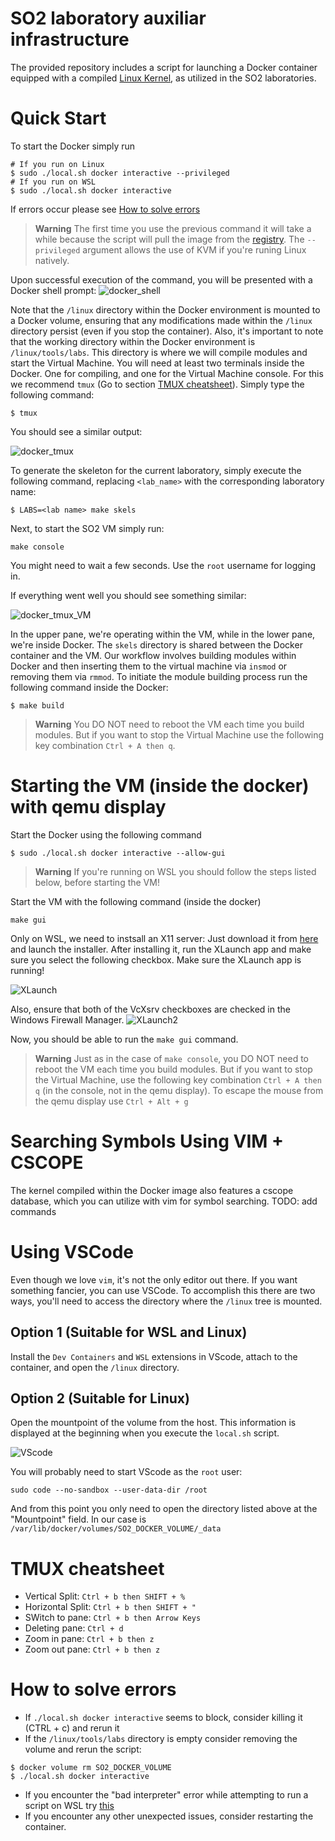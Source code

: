 # SO2 laboratory auxiliar infrastructure
The provided repository includes a script for launching a Docker container equipped with a compiled [Linux Kernel](https://github.com/linux-kernel-labs/linux), as utilized in the SO2 laboratories.

# Quick Start
To start the Docker simply run
```
# If you run on Linux
$ sudo ./local.sh docker interactive --privileged
# If you run on WSL
$ sudo ./local.sh docker interactive 
```

If errors occur please see  [How to solve errors](#how-to-solve-errors)

> **Warning**
> The first time you use the previous command it will take a while because the script will pull the image from the [registry](https://gitlab.cs.pub.ro/so2/so2-assignments/container_registry).
> The `--privileged` argument allows the use of KVM if you're runing Linux natively.

Upon successful execution of the command, you will be presented with a Docker shell prompt:
![docker_shell](./img/docker_shell.png)


Note that the `/linux` directory within the Docker environment is mounted to a Docker volume, ensuring that any modifications made within the `/linux` directory persist (even if you stop the container).
Also, it's important to note that the working directory within the Docker environment is `/linux/tools/labs`.
This directory is where we will compile modules and start the Virtual Machine.
You will need at least two terminals inside the Docker.
One for compiling, and one for the Virtual Machine console.
For this we recommend `tmux` (Go to section [TMUX cheatsheet](#tmux-cheatsheet)).
Simply type the following command:
```
$ tmux
```

You should see a similar output:

![docker_tmux](./img/docker_tmux.png)

To generate the skeleton for the current laboratory, simply execute the following command, replacing `<lab_name>` with the corresponding laboratory name:
```
$ LABS=<lab name> make skels
```

Next, to start the SO2 VM simply run:
```
make console
```
You might need to wait a few seconds.
Use the `root` username for logging in.

If everything went well you should see something similar:

![docker_tmux_VM](./img/docker_tmux_VM.png)

In the upper pane, we're operating within the VM, while in the lower pane, we're inside Docker.
The `skels` directory is shared between the Docker container and the VM.
Our workflow involves building modules within Docker and then inserting them to the virtual machine via `insmod` or removing them via `rmmod`.
To initiate the module building process run the following command inside the Docker:
```
$ make build
```

> **Warning**
> You DO NOT need to reboot the VM each time you build modules.
> But if you want to stop the Virtual Machine use the following key combination `Ctrl + A then q`.

# Starting the VM (inside the docker) with qemu display
Start the Docker using the following command
```
$ sudo ./local.sh docker interactive --allow-gui
```

> **Warning**
> If you're running on WSL you should follow the steps listed below, before starting the VM!

Start the VM with the following command (inside the docker)
```
make gui
```

Only on WSL, we need to instsall an X11 server:
Just download it from [here](https://sourceforge.net/projects/vcxsrv/) and launch the installer.
After installing it, run the XLaunch app and make sure you select the following checkbox.
Make sure the XLaunch app is running!

![XLaunch](./img/XLaunch.png)

Also, ensure that both of the VcXsrv checkboxes are checked in the Windows Firewall Manager.
![XLaunch2](./img/XLaunch2.png)

Now, you should be able to run the `make gui` command.

> **Warning**
> Just as in the case of `make console`, you DO NOT need to reboot the VM each time you build modules.
> But if you want to stop the Virtual Machine, use the following key combination `Ctrl + A then q` (in the console, not in the qemu display).
> To escape the mouse from the qemu display use `Ctrl + Alt + g`

# Searching Symbols Using VIM + CSCOPE
The kernel compiled within the Docker image also features a cscope database, which you can utilize with vim for symbol searching.
TODO: add commands

# Using VSCode
Even though we love `vim`, it's not the only editor out there.
If you want something fancier, you can use VSCode.
To accomplish this there are two ways, you'll need to access the directory where the `/linux` tree is mounted.

## Option 1 (Suitable for WSL and Linux)
Install the `Dev Containers` and `WSL` extensions in VScode, attach to the container, and open the `/linux` directory.

## Option 2 (Suitable for Linux)
Open the mountpoint of the volume from the host.
This information is displayed at the beginning when you execute the `local.sh` script.

![VScode](./img/VScode.png)

You will probably need to start VScode as the `root` user:
```
sudo code --no-sandbox --user-data-dir /root
```

And from this point you only need to open the directory listed above at the "Mountpoint" field.
In our case is `/var/lib/docker/volumes/SO2_DOCKER_VOLUME/_data`

# TMUX cheatsheet

* Vertical Split: `Ctrl + b then SHIFT + %`
* Horizontal Split: `Ctrl + b then SHIFT + "`
* SWitch to pane: `Ctrl + b then Arrow Keys`
* Deleting pane: `Ctrl + d`
* Zoom in pane: `Ctrl + b then z`
* Zoom out pane: `Ctrl + b then z`

# How to solve errors

* If `./local.sh docker interactive` seems to block, consider killing it (CTRL + c) and rerun it
* If the `/linux/tools/labs` directory is empty consider removing the volume and rerun the script:
```
$ docker volume rm SO2_DOCKER_VOLUME
$ ./local.sh docker interactive
```
* If you encounter the "bad interpreter" error while attempting to run a script on WSL try [this](https://stackoverflow.com/questions/14219092/bash-script-bin-bashm-bad-interpreter-no-such-file-or-directory)
* If you encounter any other unexpected issues, consider restarting the container.
